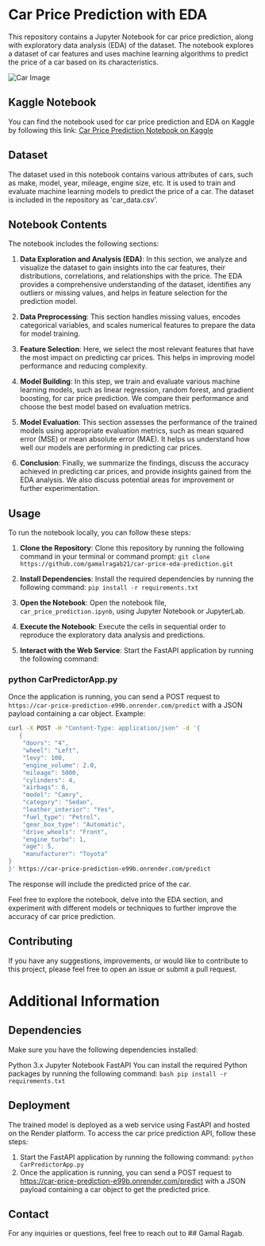 # Car Price Prediction with EDA

This repository contains a Jupyter Notebook for car price prediction, along with exploratory data analysis (EDA) of the dataset. The notebook explores a dataset of car features and uses machine learning algorithms to predict the price of a car based on its characteristics.

![Car Image](https://cdn.dribbble.com/users/8156988/screenshots/16260376/media/d72c6c8fe5a5cded14961afbe4590e2d.gif)

## Kaggle Notebook

You can find the notebook used for car price prediction and EDA on Kaggle by following this link: [Car Price Prediction Notebook on Kaggle](https://www.kaggle.com/code/gamalragab/eda-car-price-prediction-with-97-accuracy)

## Dataset

The dataset used in this notebook contains various attributes of cars, such as make, model, year, mileage, engine size, etc. It is used to train and evaluate machine learning models to predict the price of a car. The dataset is included in the repository as 'car_data.csv'.

## Notebook Contents

The notebook includes the following sections:

1. **Data Exploration and Analysis (EDA)**: In this section, we analyze and visualize the dataset to gain insights into the car features, their distributions, correlations, and relationships with the price. The EDA provides a comprehensive understanding of the dataset, identifies any outliers or missing values, and helps in feature selection for the prediction model.

2. **Data Preprocessing**: This section handles missing values, encodes categorical variables, and scales numerical features to prepare the data for model training.

3. **Feature Selection**: Here, we select the most relevant features that have the most impact on predicting car prices. This helps in improving model performance and reducing complexity.

4. **Model Building**: In this step, we train and evaluate various machine learning models, such as linear regression, random forest, and gradient boosting, for car price prediction. We compare their performance and choose the best model based on evaluation metrics.

5. **Model Evaluation**: This section assesses the performance of the trained models using appropriate evaluation metrics, such as mean squared error (MSE) or mean absolute error (MAE). It helps us understand how well our models are performing in predicting car prices.

6. **Conclusion**: Finally, we summarize the findings, discuss the accuracy achieved in predicting car prices, and provide insights gained from the EDA analysis. We also discuss potential areas for improvement or further experimentation.

## Usage

To run the notebook locally, you can follow these steps:

1. **Clone the Repository**: Clone this repository by running the following command in your terminal or command prompt:
   `git clone https://github.com/gamalragab21/car-price-eda-prediction.git`

2. **Install Dependencies**: Install the required dependencies by running the following command:
   `pip install -r requirements.txt`


3. **Open the Notebook**: Open the notebook file, `car_price_prediction.ipynb`, using Jupyter Notebook or JupyterLab.

4. **Execute the Notebook**: Execute the cells in sequential order to reproduce the exploratory data analysis and predictions.

5. **Interact with the Web Service**: Start the FastAPI application by running the following command:

### python CarPredictorApp.py

Once the application is running, you can send a POST request to `https://car-price-prediction-e99b.onrender.com/predict` with a JSON payload containing a car object. Example:

```bash
curl -X POST -H "Content-Type: application/json" -d '{
   {
    "doors": "4",
    "wheel": "Left",
    "levy": 100,
    "engine_volume": 2.0,
    "mileage": 5000,
    "cylinders": 4,
    "airbags": 6,
    "model": "Camry",
    "category": "Sedan",
    "leather_interior": "Yes",
    "fuel_type": "Petrol",
    "gear_box_type": "Automatic",
    "drive_wheels": "Front",
    "engine_turbo": 1,
    "age": 5,
    "manufacturer": "Toyota"
}
}' https://car-price-prediction-e99b.onrender.com/predict
```


The response will include the predicted price of the car.

Feel free to explore the notebook, delve into the EDA section, and experiment with different models or techniques to further improve the accuracy of car price prediction.

## Contributing
If you have any suggestions, improvements, or would like to contribute to this project, please feel free to open an issue or submit a pull request.

# Additional Information
## Dependencies
Make sure you have the following dependencies installed:

Python 3.x
Jupyter Notebook
FastAPI
You can install the required Python packages by running the following command:
```bash pip install -r requirements.txt ```

## Deployment
The trained model is deployed as a web service using FastAPI and hosted on the Render platform. To access the car price prediction API, follow these steps:

1. Start the FastAPI application by running the following command: `python CarPredictorApp.py`
2. Once the application is running, you can send a POST request to https://car-price-prediction-e99b.onrender.com/predict with a JSON payload containing a car object to get the predicted price.

## Contact
For any inquiries or questions, feel free to reach out to  ## Gamal Ragab.







